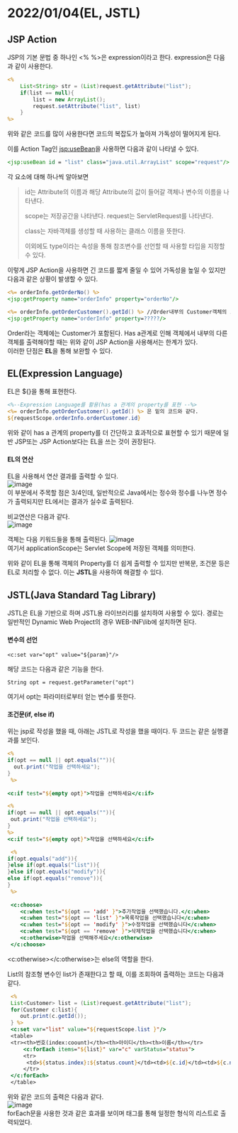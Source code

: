 2022/01/04(EL, JSTL)
=============
   
   
 ## JSP Action
JSP의 기본 문법 중 하나인 <% %>은 expression이라고 한다. expression은 다음과 같이 사용한다.  
```jsp
<% 
	List<String> str = (List)request.getAttribute("list"); 
	if(list == null){
		list = new ArrayList();
		request.setAttribute("list", list)
	}
%>
```
위와 같은 코드를 많이 사용한다면 코드의 복잡도가 높아져 가독성이 떨어지게 된다.  
  
이를 Action Tag인 <jsp:useBean>을 사용하면 다음과 같이 나타낼 수 있다.
```jsp
<jsp:useBean id = "list" class="java.util.ArrayList" scope="request"/>
```
각 요소에 대해 하나씩 알아보면 
  > id는 Attribute의 이름과 해당 Attribute의 값이 들어갈 객체나 변수의 이름을 나타낸다.  
  > 
  > scope는 저장공간을 나타낸다. request는 ServletRequest를 나타낸다.
  > 
  > class는 자바객체를 생성할 때 사용하는 클래스 이름을 뜻한다.
  > 
  > 이외에도 type이라는 속성을 통해 참조변수를 선언할 때 사용할 타입을 지정할 수 있다.  

이렇게 JSP Action을 사용하면 긴 코드를 짧게 줄일 수 있어 가독성을 높일 수 있지만 다음과 같은 상황이 발생할 수 있다.
```jsp
<%= orderInfo.getOrderNo() %>
<jsp:getProperty name="orderInfo" property="orderNo"/>

<%= orderInfo.getOrderCustomer().getId() %> //Order내부의 Customer객체의 id
<jsp:getProperty name="orderInfo" property=?????/>
```
Order라는 객체에는 Customer가 포함된다. Has a관계로 인해 객체에서 내부의 다른 객체를 출력해야할 때는 위와 같이 JSP Action을 사용해서는 한계가 있다.  
이러한 단점은 **EL**을 통해 보완할 수 있다.  

## EL(Expression Language)
EL은 ${}을 통해 표현한다.
```jsp
<%--Expression Language를 활용(has a 관계의 property를 표현 --%>
<%= orderInfo.getOrderCustomer().getId() %> 은 밑의 코드와 같다.
${requestScope.orderInfo.orderCustomer.id}
```
위와 같이 has a 관계의 property를 더 간단하고 효과적으로 표현할 수 있기 때문에 일반 JSP또는 JSP Action보다는 EL을 쓰는 것이 권장된다.
#### EL의 연산
EL을 사용해서 연산 결과를 출력할 수 있다.  
![image](https://user-images.githubusercontent.com/81364044/148038886-e3a3f692-4b58-4863-bfc4-2444db6cf8dc.png)  
이 부분에서 주목할 점은 3/4인데, 일반적으로 Java에서는 정수와 정수를 나누면 정수가 출력되지만 EL에서는 결과가 실수로 출력된다.  

비교연산은 다음과 같다.  
![image](https://user-images.githubusercontent.com/81364044/148039116-d5956160-9591-4f89-b0ef-f4c8e541f34d.png)  

객체는 다음 키워드들을 통해 출력된다.
![image](https://user-images.githubusercontent.com/81364044/148039386-e232d2ed-03c0-442e-8a70-06f14da0221f.png)  
여기서 applicationScope는 Servlet Scope에 저장된 객체를 의미한다.  

위와 같이 EL을 통해 객체의 Property를 더 쉽게 출력할 수 있지만 반복문, 조건문 등은 EL로 처리할 수 없다. 이는 **JSTL**을 사용하여 해결할 수 있다.

## JSTL(Java Standard Tag Library)
JSTL은 EL을 기반으로 하며 JSTL용 라이브러리를 설치하여 사용할 수 있다. 경로는 일반적인 Dynamic Web Project의 경우 WEB-INF\lib에 설치하면 된다.  

#### 변수의 선언
    <c:set var="opt" value="${param}"/>
해당 코드는 다음과 같은 기능을 한다.  
```
String opt = request.getParameter("opt")
```
여기서 opt는 파라미터로부터 얻는 변수를 뜻한다.

#### 조건문(if, else if)
위는 jsp로 작성을 했을 때, 아래는 JSTL로 작성을 했을 때이다. 두 코드는 같은 실행결과를 보인다.
```jsp
<%
if(opt == null || opt.equals("")){
  out.print("작업을 선택하세요");
}
 %>
 
<c:if test="${empty opt}">작업을 선택하세요</c:if>
```

 ```jsp
 <%
if(opt == null || opt.equals("")){
  out.print("작업을 선택하세요");
}
 %>
<c:if test="${empty opt}">작업을 선택하세요</c:if>
 ```
```jsp
 <%
if(opt.equals("add")){
}else if(opt.equals("list")){
}else if(opt.equals("modify")){
else if(opt.equals("remove")){
}
 %>
 
 <c:choose>
 	<c:when test="${opt == 'add' }">추가작업을 선택했습니다.</c:when>
 	<c:when test="${opt == 'list' }">목록작업을 선택했습니다</c:when>
 	<c:when test="${opt == 'modify' }">수정작업을 선택했습니다</c:when>
 	<c:when test="${opt == 'remove' }">삭제작업을 선택했습니다</c:when>
 	<c:otherwise>작업을 선택해주세요</c:otherwise>
 </c:choose>
```
<c:otherwise></c:otherwise>는 else의 역할을 한다.  

List<Customer>의 참조형 변수인 list가 존재한다고 할 때, 이를 조회하여 출력하는 코드는 다음과 같다.  
````jsp
 <%
 List<Customer> list = (List)request.getAttribute("list");
 for(Customer c:list){
 	out.print(c.getId());
 } %>
 <c:set var="list" value="${requestScope.list }"/>
 <table>
 <tr><th>번호(index:coount)</th><th>아이디</th><th>이름</th></tr>
	 <c:forEach items="${list}" var="c" varStatus="status">
	 <tr>
	  <td>${status.index}:${status.count}</td><td>${c.id}</td><td>${c.name}</td>
	 </tr>
 </c:forEach>
 </table>
````
위와 같은 코드의 출력은 다음과 같다.  
![image](https://user-images.githubusercontent.com/81364044/148053528-c45b8b7a-a2b4-4577-9924-7b72a0a2f203.png)  
forEach문을 사용한 것과 같은 효과를 보이며 태그를 통해 일정한 형식의 리스트로 출력되었다.
